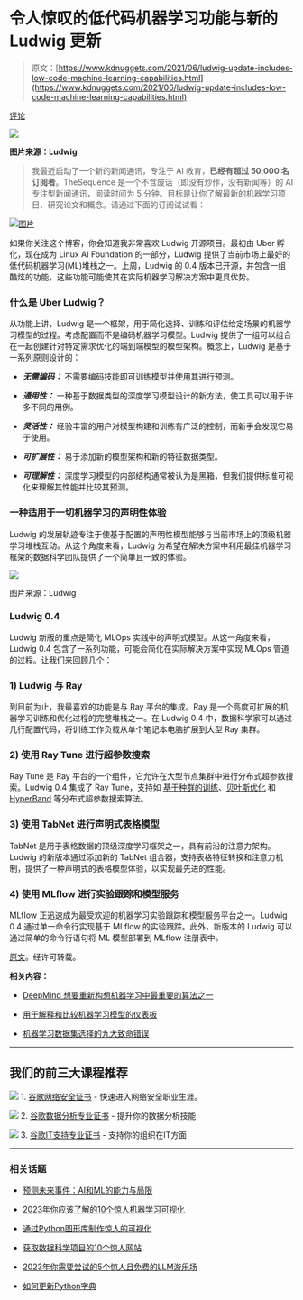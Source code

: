 # 令人惊叹的低代码机器学习功能与新的 Ludwig 更新

> 原文：[https://www.kdnuggets.com/2021/06/ludwig-update-includes-low-code-machine-learning-capabilities.html](https://www.kdnuggets.com/2021/06/ludwig-update-includes-low-code-machine-learning-capabilities.html)

[评论](#comments)

![](../Images/6f2248f00bd3292b0311bb20c4c81a80.png)

**图片来源：Ludwig**

> 我最近启动了一个新的新闻通讯，专注于 AI 教育，**已经有超过 50,000 名订阅者**。TheSequence 是一个不含废话（即没有炒作，没有新闻等）的 AI 专注型新闻通讯，阅读时间为 5 分钟。目标是让你了解最新的机器学习项目、研究论文和概念。请通过下面的订阅试试看：

[![图片](../Images/f2aed90f956dea213be7c9bbf9cd7072.png)](https://thesequence.substack.com/)

如果你关注这个博客，你会知道我非常喜欢 Ludwig 开源项目。最初由 Uber 孵化，现在成为 Linux AI Foundation 的一部分，Ludwig 提供了当前市场上最好的低代码机器学习(ML)堆栈之一。上周，Ludwig 的 0.4 版本已开源，并包含一组酷炫的功能，这些功能可能使其在实际机器学习解决方案中更具优势。

### 什么是 Uber Ludwig？

从功能上讲，Ludwig 是一个框架，用于简化选择、训练和评估给定场景的机器学习模型的过程。考虑配置而不是编码机器学习模型。Ludwig 提供了一组可以组合在一起创建针对特定需求优化的端到端模型的模型架构。概念上，Ludwig 是基于一系列原则设计的：

+   ***无需编码：*** 不需要编码技能即可训练模型并使用其进行预测。

+   ***通用性：*** 一种基于数据类型的深度学习模型设计的新方法，使工具可以用于许多不同的用例。

+   ***灵活性：*** 经验丰富的用户对模型构建和训练有广泛的控制，而新手会发现它易于使用。

+   ***可扩展性：*** 易于添加新的模型架构和新的特征数据类型。

+   ***可理解性：*** 深度学习模型的内部结构通常被认为是黑箱，但我们提供标准可视化来理解其性能并比较其预测。

### 一种适用于一切机器学习的声明性体验

Ludwig 的发展轨迹专注于使基于配置的声明性模型能够与当前市场上的顶级机器学习堆栈互动。从这个角度来看，Ludwig 为希望在解决方案中利用最佳机器学习框架的数据科学团队提供了一个简单且一致的体验。

![](../Images/bae0d11b0a17a7239ebcfeb4bb5d746d.png)

图片来源：Ludwig

### Ludwig 0.4

Ludwig 新版的重点是简化 MLOps 实践中的声明式模型。从这一角度来看，Ludwig 0.4 包含了一系列功能，可能会简化在实际解决方案中实现 MLOps 管道的过程。让我们来回顾几个：

### 1) Ludwig 与 Ray

到目前为止，我最喜欢的功能是与 Ray 平台的集成。Ray 是一个高度可扩展的机器学习训练和优化过程的完整堆栈之一。在 Ludwig 0.4 中，数据科学家可以通过几行配置代码，将训练工作负载从单个笔记本电脑扩展到大型 Ray 集群。

### 2) 使用 Ray Tune 进行超参数搜索

Ray Tune 是 Ray 平台的一个组件，它允许在大型节点集群中进行分布式超参数搜索。Ludwig 0.4 集成了 Ray Tune，支持如 [基于种群的训练](https://docs.ray.io/en/master/tune/api_docs/schedulers.html#tune-scheduler-pbt)、[贝叶斯优化](https://docs.ray.io/en/master/tune/api_docs/suggestion.html#bayesopt) 和 [HyperBand](https://docs.ray.io/en/master/tune/api_docs/schedulers.html#hyperband-tune-schedulers-hyperbandscheduler) 等分布式超参数搜索算法。

### 3) 使用 TabNet 进行声明式表格模型

TabNet 是用于表格数据的顶级深度学习框架之一，具有前沿的注意力架构。Ludwig 的新版本通过添加新的 TabNet 组合器，支持表格特征转换和注意力机制，提供了一种声明式的表格模型体验，以实现最先进的性能。

### 4) 使用 MLflow 进行实验跟踪和模型服务

MLflow 正迅速成为最受欢迎的机器学习实验跟踪和模型服务平台之一。Ludwig 0.4 通过单一命令行实现基于 MLflow 的实验跟踪。此外，新版本的 Ludwig 可以通过简单的命令行语句将 ML 模型部署到 MLflow 注册表中。

[原文](https://jrodthoughts.medium.com/ludwig-0-4-is-here-and-includes-some-amazing-low-code-machine-learning-capabilities-44cc66c61daa)。经许可转载。

**相关内容：**

+   [DeepMind 想要重新构想机器学习中最重要的算法之一](/2021/05/deepmind-reimagine-important-algorithms-machine-learning.html)

+   [用于解释和比较机器学习模型的仪表板](/2021/06/dashboards-interpreting-comparing-machine-learning-models.html)

+   [机器学习数据集选择的九大致命错误](/2021/06/9-deadly-sins-ml-dataset-selection.html)

* * *

## 我们的前三大课程推荐

![](../Images/0244c01ba9267c002ef39d4907e0b8fb.png) 1\. [谷歌网络安全证书](https://www.kdnuggets.com/google-cybersecurity) - 快速进入网络安全职业生涯。

![](../Images/e225c49c3c91745821c8c0368bf04711.png) 2\. [谷歌数据分析专业证书](https://www.kdnuggets.com/google-data-analytics) - 提升你的数据分析技能

![](../Images/0244c01ba9267c002ef39d4907e0b8fb.png) 3\. [谷歌IT支持专业证书](https://www.kdnuggets.com/google-itsupport) - 支持你的组织在IT方面

* * *

### 相关话题

+   [预测未来事件：AI和ML的能力与局限](https://www.kdnuggets.com/2023/06/forecasting-future-events-capabilities-limitations-ai-ml.html)

+   [2023年你应该了解的10个惊人机器学习可视化](https://www.kdnuggets.com/2022/11/10-amazing-machine-learning-visualizations-know-2023.html)

+   [通过Python图形库制作惊人的可视化](https://www.kdnuggets.com/2022/12/make-amazing-visualizations-python-graph-gallery.html)

+   [获取数据科学项目的10个惊人网站](https://www.kdnuggets.com/2023/04/10-websites-get-amazing-data-data-science-projects.html)

+   [2023年你需要尝试的5个惊人且免费的LLM游乐场](https://www.kdnuggets.com/5-amazing-free-llms-playgrounds-you-need-to-try-in-2023)

+   [如何更新Python字典](https://www.kdnuggets.com/2023/02/update-python-dictionary.html)
